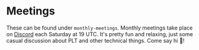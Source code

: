 # Meetings
These can be found under `monthly-meetings`. Monthly meetings take place on [Discord](https://discord.gg/XQfxBcHnJj) each Saturday at 19 UTC. It's pretty fun and relaxing, just some casual discussion about PLT and other technical things. Come say hi :wave:!
